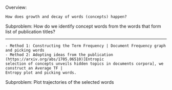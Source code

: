 
Overview:

    How does growth and decay of words (concepts) happen?
    
Subproblem: How do we identify concept words from the  words that form list of publication 
titles?

---

    - Method 1: Constructing the Term Frequency | Document Frequency graph and picking words
    - Method 2: Adopting ideas from the publication (https://arxiv.org/abs/1705.06510)[Entropic
    selection of concepts unveils hidden topics in documents corpora], we construct an Average TF |
    Entropy plot and picking words.
    
Subproblem: Plot trajectories of the selected words

